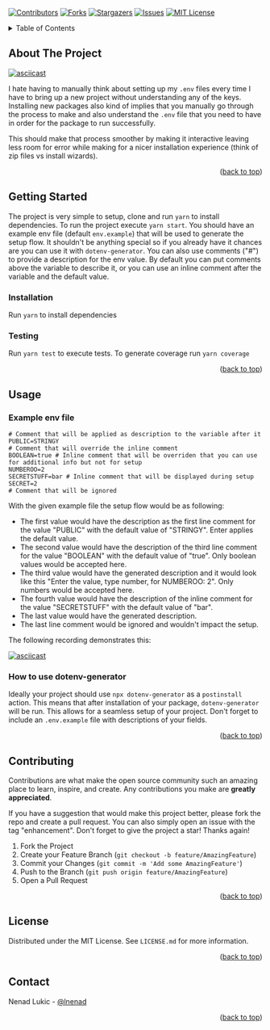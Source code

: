<!-- PROJECT SHIELDS -->
<!--
*** I'm using markdown "reference style" links for readability.
*** Reference links are enclosed in brackets [ ] instead of parentheses ( ).
*** See the bottom of this document for the declaration of the reference variables
*** for contributors-url, forks-url, etc. This is an optional, concise syntax you may use.
*** https://www.markdownguide.org/basic-syntax/#reference-style-links
-->
[![Contributors][contributors-shield]][contributors-url]
[![Forks][forks-shield]][forks-url]
[![Stargazers][stars-shield]][stars-url]
[![Issues][issues-shield]][issues-url]
[![MIT License][license-shield]][license-url]

<!-- TABLE OF CONTENTS -->
<details>
  <summary>Table of Contents</summary>
  <ol>
    <li>
      <a href="#about-the-project">About The Project</a>
    </li>
    <li>
      <a href="#getting-started">Getting Started</a>
      <ul>
        <li><a href="#prerequisites">Prerequisites</a></li>
        <li><a href="#installation">Installation</a></li>
        <li><a href="#testing">Testing</a></li>
      </ul>
    </li>
    <li><a href="#usage">Usage</a></li>
    <li><a href="#roadmap">Roadmap</a></li>
    <li><a href="#contributing">Contributing</a></li>
    <li><a href="#license">License</a></li>
    <li><a href="#contact">Contact</a></li>
  </ol>
</details>


<!-- ABOUT THE PROJECT -->
## About The Project

[![asciicast](https://asciinema.org/a/598648.svg)](https://asciinema.org/a/598648)

I hate having to manually think about setting up my `.env` files every time I have to bring up a new project without understanding any of the keys. Installing new packages also kind of implies that you manually go through the process to make and also understand the `.env` file that you need to have in order for the package to run successfully. 

This should make that process smoother by making it interactive leaving less room for error while making for a nicer installation experience (think of zip files vs install wizards).

<p align="right">(<a href="#readme-top">back to top</a>)</p>

<!-- GETTING STARTED -->
## Getting Started

The project is very simple to setup, clone and run `yarn` to install dependencies. To run the project execute `yarn start`. You should have an example env file (default `env.example`) that will be used to generate the setup flow. It shouldn't be anything special so if you already have it chances are you can use it with `dotenv-generator`. You can also use comments ("#") to provide a description for the env value. By default you can put comments above the variable to describe it, or you can use an inline comment after the variable and the default value. 

### Installation

Run `yarn` to install dependencies

### Testing

Run `yarn test` to execute tests. To generate coverage run `yarn coverage`

<p align="right">(<a href="#readme-top">back to top</a>)</p>

<!-- USAGE EXAMPLES -->
## Usage

### Example env file

```env
# Comment that will be applied as description to the variable after it
PUBLIC=STRINGY
# Comment that will override the inline comment
BOOLEAN=true # Inline comment that will be overriden that you can use for additional info but not for setup
NUMBEROO=2
SECRETSTUFF=bar # Inline comment that will be displayed during setup
SECRET=2
# Comment that will be ignored
```

With the given example file the setup flow would be as following:

* The first value would have the description as the first line comment for the value "PUBLIC" with the default value of "STRINGY". Enter applies the default value.
* The second value would have the description of the third line comment for the value "BOOLEAN" with the default value of "true". Only boolean values would be accepted here.
* The third value would have the generated description and it would look like this "Enter the value, type number, for NUMBEROO: 2". Only numbers would be accepted here.
* The fourth value would have the description of the inline comment for the value "SECRETSTUFF" with the default value of "bar".
* The last value would have the generated description.
* The last line comment would be ignored and wouldn't impact the setup.

The following recording demonstrates this:

[![asciicast](https://asciinema.org/a/598649.svg)](https://asciinema.org/a/598649)

### How to use dotenv-generator

Ideally your project should use `npx dotenv-generator` as a `postinstall` action. This means that after installation of your package, `dotenv-generator` will be run. This allows for a seamless setup of your project. Don't forget to include an `.env.example` file with descriptions of your fields.

<p align="right">(<a href="#readme-top">back to top</a>)</p>


<!-- CONTRIBUTING -->
## Contributing

Contributions are what make the open source community such an amazing place to learn, inspire, and create. Any contributions you make are **greatly appreciated**.

If you have a suggestion that would make this project better, please fork the repo and create a pull request. You can also simply open an issue with the tag "enhancement".
Don't forget to give the project a star! Thanks again!

1. Fork the Project
2. Create your Feature Branch (`git checkout -b feature/AmazingFeature`)
3. Commit your Changes (`git commit -m 'Add some AmazingFeature'`)
4. Push to the Branch (`git push origin feature/AmazingFeature`)
5. Open a Pull Request

<p align="right">(<a href="#readme-top">back to top</a>)</p>



<!-- LICENSE -->
## License

Distributed under the MIT License. See `LICENSE.md` for more information.

<p align="right">(<a href="#readme-top">back to top</a>)</p>



<!-- CONTACT -->
## Contact

Nenad Lukic - [@lnenad](https://github.com/lnenad)

<p align="right">(<a href="#readme-top">back to top</a>)</p>



<!-- MARKDOWN LINKS & IMAGES -->
<!-- https://www.markdownguide.org/basic-syntax/#reference-style-links -->
[contributors-shield]: https://img.shields.io/github/contributors/lnenad/env-generator?style=for-the-badge
[contributors-url]: https://github.com/lnenad/env-generator/graphs/contributors
[forks-shield]: https://img.shields.io/github/forks/lnenad/env-generator?style=for-the-badge
[forks-url]: https://github.com/lnenad/env-generator/network/members
[stars-shield]: https://img.shields.io/github/stars/lnenad/env-generator?style=for-the-badge
[stars-url]: https://github.com/lnenad/env-generator/stargazers
[issues-shield]: https://img.shields.io/github/issues/lnenad/env-generator?style=for-the-badge
[issues-url]: https://github.com/lnenad/env-generator/issues
[license-shield]: https://img.shields.io/github/license/lnenad/env-generator?style=for-the-badge
[license-url]: https://github.com/lnenad/env-generator/blob/master/LICENSE.md
[linkedin-shield]: https://img.shields.io/badge/-LinkedIn-black.svg?style=for-the-badge&logo=linkedin&colorB=555
[linkedin-url]: https://linkedin.com/in/othneildrew
[product-screenshot]: images/screenshot.png
